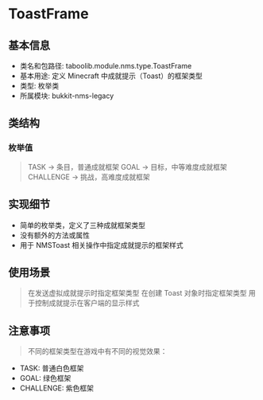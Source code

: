 # ToastFrame

## 基本信息
- 类名和包路径: taboolib.module.nms.type.ToastFrame
- 基本用途: 定义 Minecraft 中成就提示（Toast）的框架类型
- 类型: 枚举类
- 所属模块: bukkit-nms-legacy

## 类结构

### 枚举值
> TASK -> 条目，普通成就框架
> GOAL -> 目标，中等难度成就框架
> CHALLENGE -> 挑战，高难度成就框架

## 实现细节
- 简单的枚举类，定义了三种成就框架类型
- 没有额外的方法或属性
- 用于 NMSToast 相关操作中指定成就提示的框架样式

## 使用场景
> 在发送虚拟成就提示时指定框架类型
> 在创建 Toast 对象时指定框架类型
> 用于控制成就提示在客户端的显示样式

## 注意事项
> 不同的框架类型在游戏中有不同的视觉效果：
  - TASK: 普通白色框架
  - GOAL: 绿色框架
  - CHALLENGE: 紫色框架
